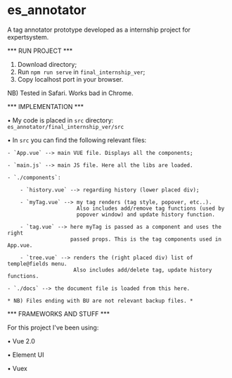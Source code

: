 # es_annotator

A tag annotator prototype developed as a internship project for expertsystem.


*** RUN PROJECT ***

1) Download directory;
2) Run `npm run serve` in `final_internship_ver`;
3) Copy localhost port in your browser.

NB) Tested in Safari. Works bad in Chrome.


*** IMPLEMENTATION ***

•   My code is placed in `src` directory:
    `es_annotator/final_internship_ver/src`
    
•   In `src` you can find the following relevant files:
    
    - `App.vue` --> main VUE file. Displays all the components;
    
    - `main.js` --> main JS file. Here all the libs are loaded.
    
    - `./components`:
       
        - `history.vue` --> regarding history (lower placed div);
       
        - `myTag.vue` --> my tag renders (tag style, popover, etc..).
                          Also includes add/remove tag functions (used by
                          popover window) and update history function.
       
        - `tag.vue` --> here myTag is passed as a component and uses the right
                        passed props. This is the tag components used in App.vue.
       
        - `tree.vue` --> renders the (right placed div) list of temple@fields menu.
                         Also includes add/delete tag, update history functions.
    
    - `./docs` --> the document file is loaded from this here.
    
    * NB) Files ending with BU are not relevant backup files. *
    

*** FRAMEWORKS AND STUFF ***

For this project I've been using:

• Vue 2.0

• Element UI

• Vuex
